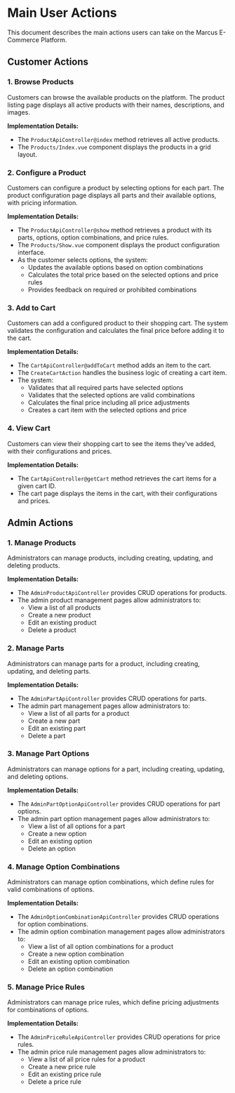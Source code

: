 # Main User Actions

This document describes the main actions users can take on the Marcus E-Commerce Platform.

## Customer Actions

### 1. Browse Products

Customers can browse the available products on the platform. The product listing page displays all active products with their names, descriptions, and images.

**Implementation Details:**
- The `ProductApiController@index` method retrieves all active products.
- The `Products/Index.vue` component displays the products in a grid layout.

### 2. Configure a Product

Customers can configure a product by selecting options for each part. The product configuration page displays all parts and their available options, with pricing information.

**Implementation Details:**
- The `ProductApiController@show` method retrieves a product with its parts, options, option combinations, and price rules.
- The `Products/Show.vue` component displays the product configuration interface.
- As the customer selects options, the system:
  - Updates the available options based on option combinations
  - Calculates the total price based on the selected options and price rules
  - Provides feedback on required or prohibited combinations

### 3. Add to Cart

Customers can add a configured product to their shopping cart. The system validates the configuration and calculates the final price before adding it to the cart.

**Implementation Details:**
- The `CartApiController@addToCart` method adds an item to the cart.
- The `CreateCartAction` handles the business logic of creating a cart item.
- The system:
  - Validates that all required parts have selected options
  - Validates that the selected options are valid combinations
  - Calculates the final price including all price adjustments
  - Creates a cart item with the selected options and price

### 4. View Cart

Customers can view their shopping cart to see the items they've added, with their configurations and prices.

**Implementation Details:**
- The `CartApiController@getCart` method retrieves the cart items for a given cart ID.
- The cart page displays the items in the cart, with their configurations and prices.

## Admin Actions

### 1. Manage Products

Administrators can manage products, including creating, updating, and deleting products.

**Implementation Details:**
- The `AdminProductApiController` provides CRUD operations for products.
- The admin product management pages allow administrators to:
  - View a list of all products
  - Create a new product
  - Edit an existing product
  - Delete a product

### 2. Manage Parts

Administrators can manage parts for a product, including creating, updating, and deleting parts.

**Implementation Details:**
- The `AdminPartApiController` provides CRUD operations for parts.
- The admin part management pages allow administrators to:
  - View a list of all parts for a product
  - Create a new part
  - Edit an existing part
  - Delete a part

### 3. Manage Part Options

Administrators can manage options for a part, including creating, updating, and deleting options.

**Implementation Details:**
- The `AdminPartOptionApiController` provides CRUD operations for part options.
- The admin part option management pages allow administrators to:
  - View a list of all options for a part
  - Create a new option
  - Edit an existing option
  - Delete an option

### 4. Manage Option Combinations

Administrators can manage option combinations, which define rules for valid combinations of options.

**Implementation Details:**
- The `AdminOptionCombinationApiController` provides CRUD operations for option combinations.
- The admin option combination management pages allow administrators to:
  - View a list of all option combinations for a product
  - Create a new option combination
  - Edit an existing option combination
  - Delete an option combination

### 5. Manage Price Rules

Administrators can manage price rules, which define pricing adjustments for combinations of options.

**Implementation Details:**
- The `AdminPriceRuleApiController` provides CRUD operations for price rules.
- The admin price rule management pages allow administrators to:
  - View a list of all price rules for a product
  - Create a new price rule
  - Edit an existing price rule
  - Delete a price rule